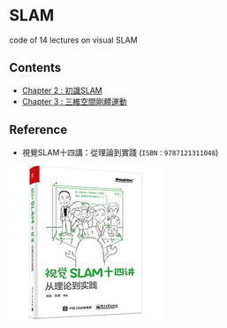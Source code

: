 # SLAM
code of 14 lectures on visual SLAM

## Contents
* [Chapter 2 : 初識SLAM](ch2/ch2.md)
* [Chapter 3 : 三維空間剛體運動](ch3/ch3.md)
## Reference
* 視覺SLAM十四講：從理論到實踐 (`ISBN：9787121311048`)

![Reference](https://github.com/Offliners/SLAM/blob/main/Reference.PNG)
